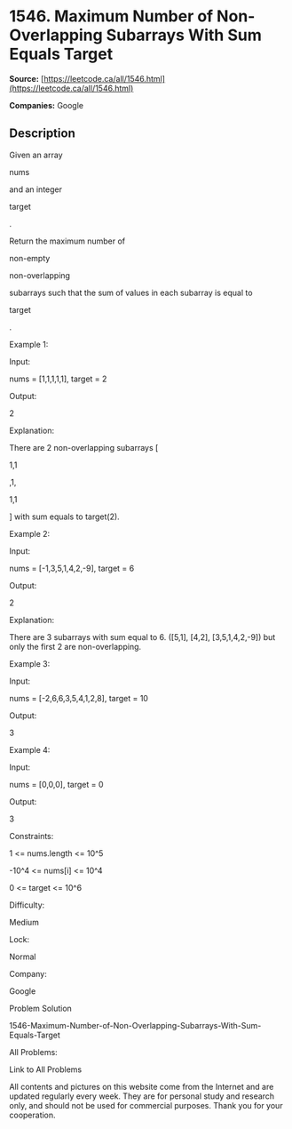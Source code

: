 # 1546. Maximum Number of Non-Overlapping Subarrays With Sum Equals Target

**Source:** [https://leetcode.ca/all/1546.html](https://leetcode.ca/all/1546.html)

**Companies:** Google

## Description

Given an array

nums

and an integer

target

.

Return the maximum number of

non-empty

non-overlapping

subarrays such that
                the sum of values in each subarray is equal to

target

.

Example 1:

Input:

nums = [1,1,1,1,1], target = 2

Output:

2

Explanation:

There are 2 non-overlapping subarrays [

1,1

,1,

1,1

] with sum equals to target(2).

Example 2:

Input:

nums = [-1,3,5,1,4,2,-9], target = 6

Output:

2

Explanation:

There are 3 subarrays with sum equal to 6.
([5,1], [4,2], [3,5,1,4,2,-9]) but only the first 2 are non-overlapping.

Example 3:

Input:

nums = [-2,6,6,3,5,4,1,2,8], target = 10

Output:

3

Example 4:

Input:

nums = [0,0,0], target = 0

Output:

3

Constraints:

1 <= nums.length <= 10^5

-10^4 <= nums[i] <= 10^4

0 <= target <= 10^6

Difficulty:

Medium

Lock:

Normal

Company:

Google

Problem Solution

1546-Maximum-Number-of-Non-Overlapping-Subarrays-With-Sum-Equals-Target

All Problems:

Link to All Problems

All contents and pictures on this website come from the Internet and are updated regularly every week. They are for personal study and research only, and should not be used for commercial purposes. Thank you for your cooperation.

